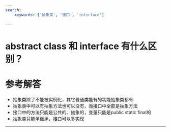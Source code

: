 ```yaml
---
search:
    keywords: ['抽象类', '接口', 'interface']

---
```





# abstract class 和 interface 有什么区别？

# 参考解答

* 抽象类除了不能被实例化，其它普通类能有的功能抽象类都有
* 抽象类中可以有抽象方法也可以没有，而接口中全部是抽象方法
* 接口中的方法只能是公共的、抽象的，变量只能是public static final的
* 抽象类只能单继承，接口可以多实现


---

